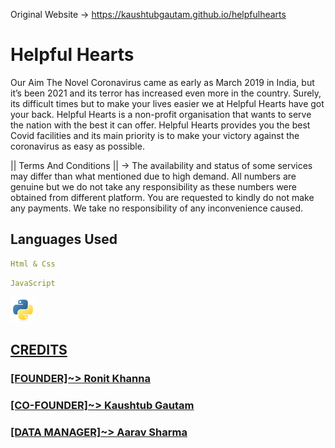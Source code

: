 Original Website -> https://kaushtubgautam.github.io/helpfulhearts


<h1> Helpful Hearts  </h1>
<p> Our Aim
The Novel Coronavirus came as early as March 2019 in India, but it’s been 2021 and its terror has increased even more in the country. Surely, its difficult times but to make your lives easier we at Helpful Hearts have got your back. Helpful Hearts is a non-profit organisation that wants to serve the nation with the best it can offer. Helpful Hearts provides you the best Covid facilities and its main priority is to make your victory against the coronavirus as easy as possible. </p>

<p> || Terms And Conditions || ->
The availability and status of some services may differ than what mentioned due to high demand. All numbers are genuine but we do not take any responsibility as these numbers were obtained from different platform. You are requested to kindly do not make any payments. We take no responsibility of any inconvenience caused. </p>


<h2> Languages Used </h2>

```yaml
Html & Css
```
```yaml
JavaScript
```

<a href="https://www.python.org" target="_blank"> <img src="https://raw.githubusercontent.com/devicons/devicon/master/icons/python/python-original.svg" alt="python" width="40" height="40"/> 


<h2> CREDITS </h2>

<h3> [FOUNDER]~> Ronit Khanna </h3> 
<h3> [CO-FOUNDER]~> Kaushtub Gautam </h3> 
<h3> [DATA MANAGER]~> Aarav Sharma </h3> 
